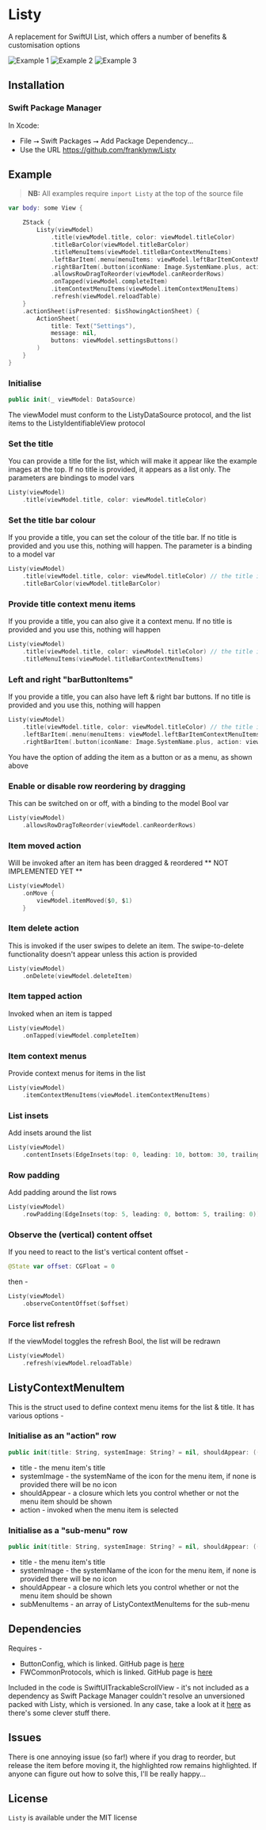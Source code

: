# Listy

A replacement for SwiftUI List, which offers a number of benefits & customisation options

<img src="Sources/Listy/Resources//Example1.png" alt="Example 1"/> <img src="Sources/Listy/Resources//Example2.png" alt="Example 2"/> <img src="Sources/Listy/Resources//Example3.png" alt="Example 3"/>

## Installation

### Swift Package Manager

In Xcode:
* File ⭢ Swift Packages ⭢ Add Package Dependency...
* Use the URL https://github.com/franklynw/Listy


## Example

> **NB:** All examples require `import Listy` at the top of the source file

```swift
var body: some View {

    ZStack {
        Listy(viewModel)
            .title(viewModel.title, color: viewModel.titleColor)
            .titleBarColor(viewModel.titleBarColor)
            .titleMenuItems(viewModel.titleBarContextMenuItems)
            .leftBarItem(.menu(menuItems: viewModel.leftBarItemContextMenuItems, iconName: Image.SystemName.ellipsis))
            .rightBarItem(.button(iconName: Image.SystemName.plus, action: viewModel.addItem))
            .allowsRowDragToReorder(viewModel.canReorderRows)
            .onTapped(viewModel.completeItem)
            .itemContextMenuItems(viewModel.itemContextMenuItems)
            .refresh(viewModel.reloadTable)
    }
    .actionSheet(isPresented: $isShowingActionSheet) {
        ActionSheet(
            title: Text("Settings"),
            message: nil,
            buttons: viewModel.settingsButtons()
        )
    }
}
```

### Initialise

```swift
public init(_ viewModel: DataSource)
```

The viewModel must conform to the ListyDataSource protocol, and the list items to the ListyIdentifiableView protocol


### Set the title

You can provide a title for the list, which will make it appear like the example images at the top. If no title is provided, it appears as a list only. The parameters are bindings to model vars

```swift
Listy(viewModel)
    .title(viewModel.title, color: viewModel.titleColor)
```

### Set the title bar colour

If you provide a title, you can set the colour of the title bar. If no title is provided and you use this, nothing will happen. The parameter is a binding to a model var

```swift
Listy(viewModel)
    .title(viewModel.title, color: viewModel.titleColor) // the title is needed or it's a no-op
    .titleBarColor(viewModel.titleBarColor)
```

### Provide title context menu items

If you provide a title, you can also give it a context menu. If no title is provided and you use this, nothing will happen

```swift
Listy(viewModel)
    .title(viewModel.title, color: viewModel.titleColor) // the title is needed or it's a no-op
    .titleMenuItems(viewModel.titleBarContextMenuItems)
```

### Left and right "barButtonItems"

If you provide a title, you can also have left & right bar buttons. If no title is provided and you use this, nothing will happen

```swift
Listy(viewModel)
    .title(viewModel.title, color: viewModel.titleColor) // the title is needed or it's a no-op
    .leftBarItem(.menu(menuItems: viewModel.leftBarItemContextMenuItems, iconName: Image.SystemName.ellipsis))
    .rightBarItem(.button(iconName: Image.SystemName.plus, action: viewModel.addItem))
```

You have the option of adding the item as a button or as a menu, as shown above

### Enable or disable row reordering by dragging

This can be switched on or off, with a binding to the model Bool var

```swift
Listy(viewModel)
    .allowsRowDragToReorder(viewModel.canReorderRows)
```

### Item moved action

Will be invoked after an item has been dragged & reordered
** NOT IMPLEMENTED YET **

```swift
Listy(viewModel)
    .onMove {
        viewModel.itemMoved($0, $1)
    }
```

### Item delete action

This is invoked if the user swipes to delete an item. The swipe-to-delete functionality doesn't appear unless this action is provided

```swift
Listy(viewModel)
    .onDelete(viewModel.deleteItem)
```


### Item tapped action

Invoked when an item is tapped

```swift
Listy(viewModel)
    .onTapped(viewModel.completeItem)
```

### Item context menus

Provide context menus for items in the list

```swift
Listy(viewModel)
    .itemContextMenuItems(viewModel.itemContextMenuItems)
```

### List insets

Add insets around the list

```swift
Listy(viewModel)
    .contentInsets(EdgeInsets(top: 0, leading: 10, bottom: 30, trailing: 10))
```

### Row padding

Add padding around the list rows

```swift
Listy(viewModel)
    .rowPadding(EdgeInsets(top: 5, leading: 0, bottom: 5, trailing: 0))
```

### Observe the (vertical) content offset

If you need to react to the list's vertical content offset -

```swift
@State var offset: CGFloat = 0
```
then -

```swift
Listy(viewModel)
    .observeContentOffset($offset)
```

### Force list refresh

If the viewModel toggles the refresh Bool, the list will be redrawn

```swift
Listy(viewModel)
    .refresh(viewModel.reloadTable)
```

## ListyContextMenuItem

This is the struct used to define context menu items for the list & title. It has various options -

### Initialise as an "action" row

```swift
public init(title: String, systemImage: String? = nil, shouldAppear: ((String) -> Bool)? = nil, action: @escaping (String) -> ())
```

* title - the menu item's title
* systemImage - the systemName of the icon for the menu item, if none is provided there will be no icon
* shouldAppear - a closure which lets you control whether or not the menu item should be shown
* action - invoked when the menu item is selected

### Initialise as a "sub-menu" row

```swift
public init(title: String, systemImage: String? = nil, shouldAppear: ((String) -> Bool)? = nil, subMenuItems: @escaping (String) -> [ListyContextMenuItem])
```

* title - the menu item's title
* systemImage - the systemName of the icon for the menu item, if none is provided there will be no icon
* shouldAppear - a closure which lets you control whether or not the menu item should be shown
* subMenuItems - an array of ListyContextMenuItems for the sub-menu


## Dependencies

Requires -

* ButtonConfig, which is linked. GitHub page is [here](https://github.com/franklynw/ButtonConfig)
* FWCommonProtocols, which is linked. GitHub page is [here](https://github.com/franklynw/FWCommonProtocols)

Included in the code is SwiftUITrackableScrollView - it's not included as a dependency as Swift Package Manager couldn't resolve an unversioned packed with Listy, which is versioned. In any case, take a look at it [here](https://github.com/maxnatchanon/trackable-scroll-view) as there's some clever stuff there.

## Issues

There is one annoying issue (so far!) where if you drag to reorder, but release the item before moving it, the highlighted row remains highlighted. If anyone can figure out how to solve this, I'll be really happy...


## License  

`Listy` is available under the MIT license
